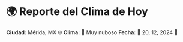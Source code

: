 # 🌍 Reporte del Clima de Hoy

**Ciudad:** Mérida, MX 🌐
**Clima:** 🌈 Muy nuboso
**Fecha:** 📅 20, 12, 2024 🚀
